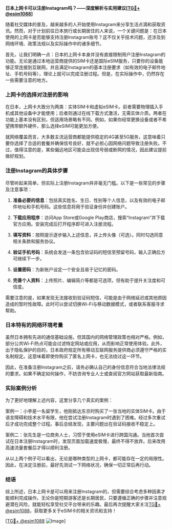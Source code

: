 **日本上网卡可以注册Instagram吗？——深度解析与实用建议[[TG💪+ @esim1088](https://t.me/s/esim1088)]**

随着社交媒体的普及，越来越多的人开始使用Instagram来分享生活点滴和获取资讯。然而，对于计划前往日本旅行或长期居住的人来说，一个关键问题是：在日本使用的上网卡是否能够支持注册Instagram账号？这不仅关乎技术问题，还涉及到网络环境、政策法规以及实际操作中的诸多细节。

首先，让我们明确一点：日本的上网卡本身并没有直接限制用户注册Instagram的功能。无论是通过本地运营商提供的SIM卡还是国际eSIM服务，只要你的设备能够正常连接到互联网，并且满足Instagram的基本注册要求（如有效的电子邮件地址、手机号码等），理论上就可以完成注册过程。但是，在实际操作中，仍然存在一些需要注意的地方。

### 上网卡的选择对注册的影响

在日本，上网卡大致分为两类：实体SIM卡和虚拟eSIM卡。前者需要物理插入手机或其他设备中才能使用；后者则通过在线下载方式激活，无需实体介质。两者在功能上基本没有区别，但适用场景略有不同。例如，如果你经常更换设备或者不希望携带额外硬件，那么选择eSIM可能更加方便。

就网络覆盖而言，大多数主流运营商都能提供稳定的4G甚至5G服务，这意味着只要你选择了合适的套餐并确保信号良好，就不必担心因网络问题导致注册失败。不过，值得注意的是，某些偏远地区可能会出现信号弱或断网的情况，因此建议提前做好规划。

### 注册Instagram的具体步骤

尽管听起来简单，但实际上注册Instagram并非毫无门槛。以下是一些常见的步骤及注意事项：

1. **准备必要的信息**：包括真实姓名、生日、性别等个人信息，以及有效的电子邮件地址和手机号码。这些信息将用于验证身份并创建账户。
   
2. **下载应用程序**：访问App Store或Google Play商店，搜索“Instagram”并下载官方应用。安装完成后打开程序即可进入注册流程。

3. **填写资料**：按照提示逐步输入上述信息，并上传头像（可选）。同时勾选同意相关条款和服务协议。

4. **验证手机号码**：系统会发送一条包含验证码的短信至预留号码，输入正确后方可继续下一步。

5. **设置密码**：为新账户设定一个安全且易于记忆的密码。

6. **完善个人资料**：上传照片、编辑简介等都是可选项，但有助于提升关注度和可信度。

需要注意的是，如果发现无法接收到验证码短信，可能是由于网络延迟或其他原因造成的暂时性故障。此时可以尝试切换Wi-Fi与移动数据模式，或者联系客服寻求帮助。

### 日本特有的网络环境考量

虽然日本拥有先进的通信基础设施，但其国内的网络管理政策也相对严格。例如，部分公共Wi-Fi热点可能会过滤特定网站或应用，从而影响正常使用体验。此外，出于隐私保护的目的，日本政府规定所有移动互联网服务提供商必须遵守严格的实名制规定。这意味着即使你购买了匿名上网卡，也无法绕过这一环节。

因此，在准备注册Instagram之前，请务必确认自己的身份信息符合当地法律法规的要求。如果不确定如何操作，不妨咨询专业人士或查阅官方网站获取最新指南。

### 实际案例分析

为了更好地理解上述内容，这里分享几个真实的案例：

案例一：小李是一名留学生，他刚抵达东京时购买了一张当地的实体SIM卡。由于语言障碍和技术水平有限，他在尝试注册Instagram时遇到了困难。经过多次重试后才成功完成整个过程。事后总结发现，主要问题出在验证码接收不稳定上。

案例二：张先生是一位商务人士，习惯于使用eSIM卡进行跨国沟通。当他首次尝试在日本注册Instagram时，发现页面加载速度极慢，最终不得不放弃。后来改用高速流量套餐后才得以顺利注册。

从以上两个例子可以看出，无论是哪种类型的上网卡，都可能存在一定的局限性。因此，在决定注册前，最好先测试一下网络状况，确保一切正常后再行动。

### 结语

综上所述，日本上网卡是可以用来注册Instagram的，但需要综合考虑多种因素才能顺利完成操作。无论你是短期游客还是长期居民，只要遵循正确的步骤并注意规避潜在风险，就能轻松享受社交平台带来的乐趣。最后再次提醒大家关注[TG💪+ @esim1088](https://t.me/s/esim1088)，获取更多关于eSIM卡的相关资讯和支持！

[[TG💪+ @esim1088](https://t.me/s/esim1088) ![Image](https://i.postimg.cc/4NQfJmqS/Snipaste-2025-05-13-00-14-12.png)]